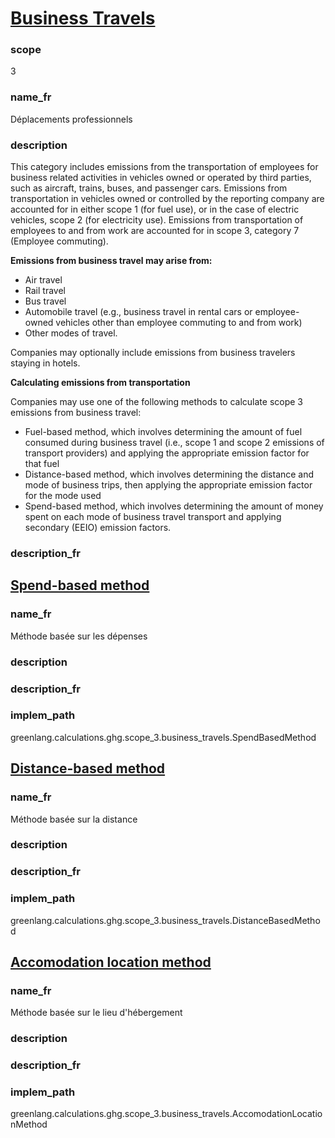 # [Business Travels](#business-travels)

### scope

3

### name_fr

Déplacements professionnels

### description 

This category includes emissions from the transportation of employees for business related activities in vehicles owned or operated by third parties, such as aircraft, trains, buses, and passenger cars. Emissions from transportation in vehicles owned or controlled by the reporting company are accounted for in either scope 1 (for fuel use), or in the case of electric vehicles, scope 2 (for electricity use).  Emissions from transportation of employees to and from work are accounted for in scope 3, category 7 (Employee commuting). 

**Emissions from business travel may arise from:**

- Air travel
- Rail travel
- Bus travel
- Automobile travel (e.g., business travel in rental cars or employee-owned vehicles other than employee commuting
to and from work)
- Other modes of travel.

Companies may optionally include emissions from business travelers staying in hotels. 

**Calculating emissions from transportation**

Companies may use one of the following methods to calculate scope 3 emissions from business travel: 
- Fuel-based method, which involves determining the amount of fuel consumed during business travel (i.e., scope 1 and scope 2 emissions of transport providers) and applying the appropriate emission factor for that fuel 
- Distance-based method, which involves determining the distance and mode of business trips, then applying the appropriate emission factor for the mode used 
- Spend-based method, which involves determining the amount of money spent on each mode of business travel transport and applying secondary (EEIO) emission factors. 


### description_fr


## [Spend-based method](#spend-based-method)

### name_fr

Méthode basée sur les dépenses

### description

### description_fr

### implem_path

greenlang.calculations.ghg.scope_3.business_travels.SpendBasedMethod


## [Distance-based method](#distance-based-method)

### name_fr

Méthode basée sur la distance

### description


### description_fr


### implem_path

greenlang.calculations.ghg.scope_3.business_travels.DistanceBasedMethod


## [Accomodation location method](#accomodation-location-method)

### name_fr

Méthode basée sur le lieu d'hébergement

### description


### description_fr


### implem_path

greenlang.calculations.ghg.scope_3.business_travels.AccomodationLocationMethod